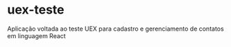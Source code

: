 # uex-teste
Aplicação voltada ao teste UEX para cadastro e gerenciamento de contatos em linguagem React
